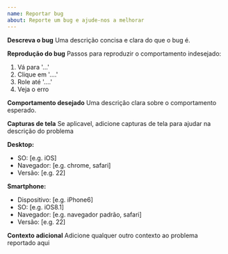 ```yaml
---
name: Reportar bug
about: Reporte um bug e ajude-nos a melhorar
---
```


**Descreva o bug**
Uma descrição concisa e clara do que o bug é.

**Reprodução do bug**
Passos para reproduzir o comportamento indesejado:

1. Vá para '...'
2. Clique em '....'
3. Role até '....'
4. Veja o erro

**Comportamento desejado**
Uma descrição clara sobre o comportamento esperado.

**Capturas de tela**
Se aplicavel, adicione capturas de tela para ajudar na descrição do problema

**Desktop:**

- SO: [e.g. iOS]
- Navegador: [e.g. chrome, safari]
- Versão: [e.g. 22]

**Smartphone:**

- Dispositivo: [e.g. iPhone6]
- SO: [e.g. iOS8.1]
- Navegador: [e.g. navegador padrão, safari]
- Versão: [e.g. 22]

**Contexto adicional**
Adicione qualquer outro contexto ao problema reportado aqui
